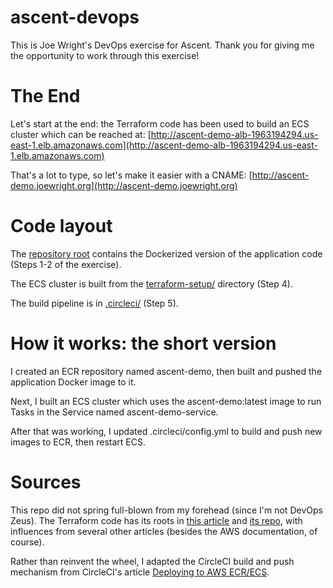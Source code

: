 # ascent-devops
This is Joe Wright's DevOps exercise for Ascent. Thank you for giving me the opportunity to work through this exercise!

# The End
Let's start at the end: the Terraform code has been used to build an ECS cluster which can be reached at: 
[http://ascent-demo-alb-1963194294.us-east-1.elb.amazonaws.com](http://ascent-demo-alb-1963194294.us-east-1.elb.amazonaws.com)

That's a lot to type, so let's make it easier with a CNAME: [http://ascent-demo.joewright.org](http://ascent-demo.joewright.org)

# Code layout
The [repository root](https://github.com/the-real-joe-wright/ascent-devops) contains the Dockerized version of the application code (Steps 1-2 of the exercise).  

The ECS cluster is built from the [terraform-setup/](https://github.com/the-real-joe-wright/ascent-devops/tree/master/terraform-setup) directory (Step 4).

The build pipeline is in [.circleci/](https://github.com/the-real-joe-wright/ascent-devops/tree/master/.circleci) (Step 5).

# How it works: the short version
I created an ECR repository named ascent-demo, then built and pushed the application Docker image to it.

Next, I built an ECS cluster which uses the ascent-demo:latest image to run Tasks in the Service named ascent-demo-service.

After that was working, I updated .circleci/config.yml to build and push new images to ECR, then restart ECS.

# Sources
This repo did not spring full-blown from my forehead (since I'm not DevOps Zeus).  The Terraform code has its roots in [this article](https://thecode.pub/easy-deploy-your-docker-applications-to-aws-using-ecs-and-fargate-a988a1cc842f) and [its repo](https://github.com/duduribeiro/terraform_ecs_fargate_example), with influences from several other articles (besides the AWS documentation, of course).

Rather than reinvent the wheel, I adapted the CircleCI build and push mechanism from CircleCI's article [Deploying to AWS ECR/ECS](https://circleci.com/docs/2.0/ecs-ecr/#build-and-push-the-docker-image-to-aws-ecr).
